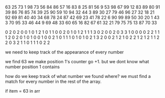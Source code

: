 63 25 73 1 98 73 56 84 86 57 16 83 8 25 81 56 9 53
98 67 99 12 83 89 80 91 39 86 76 85 74 39 25 90 59
10 94 32 44 3 89 30 27 79 46 96 27 32 18 21 92 69
81 40 40 34 68 78 24 87 42 69 23 41 78 22 6 90 99
89 50 30 20 1 43 3 70 95 33 46 44 9 69 48 33 60 65
16 82 67 61 32 21 79 75 75 13 87 70 33

0 2 0 2 0 0 1 0 1 2 1 0 1 1 0 0 2 0 1 0 1 2 1 1 1 3
0 2 0 0 2 0 3 3 1 0 0 0 0 2 2 1 1 1 2 0 2 0 1 0 1 0
0 1 0 0 2 1 0 1 1 1 0 1 0 1 0 2 1 3 2 0 0 2 1 2 1 0
2 2 1 2 1 2 1 1 2 2 0 3 2 1 1 0 1 1 1 0 2 2


we need to keep track of the appearance of every number


we find 63
we make position 1's counter go +1. 
but we dont know what number position 1 contains

how do we keep track of what number we found where?
we must find a match for every number in the rest of the array.

if item = 63 in arr
	